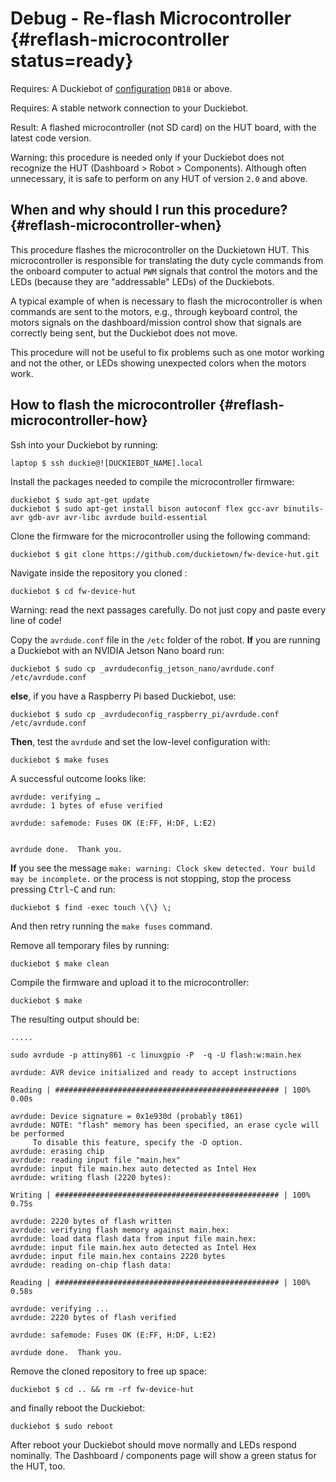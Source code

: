 # Debug - Re-flash Microcontroller {#reflash-microcontroller status=ready}

<div class='requirements' markdown="1">

Requires: A Duckiebot of [configuration](#duckiebot-configurations) `DB18` or above.

Requires: A stable network connection to your Duckiebot.

Result: A flashed microcontroller (not SD card) on the HUT board, with the latest code version.

</div>

Warning: this procedure is needed only if your Duckiebot does not recognize the HUT (Dashboard > Robot > Components). Although often unnecessary, it is safe to perform on any HUT of version `2.0` and above.   

## When and why should I run this procedure? {#reflash-microcontroller-when}

This procedure flashes the microcontroller on the Duckietown HUT. This microcontroller is responsible for translating the duty cycle commands from the onboard computer to actual `PWM` signals that control the motors and the LEDs (because they are "addressable" LEDs) of the Duckiebots.

A typical example of when is necessary to flash the microcontroller is when commands are sent to the motors, e.g., through keyboard control, the motors signals on the dashboard/mission control show that signals are correctly being sent, but the Duckiebot does not move.  

This procedure will not be useful to fix problems such as one motor working and not the other, or LEDs showing unexpected colors when the motors work.

## How to flash the microcontroller {#reflash-microcontroller-how}

Ssh into your Duckiebot by running:

    laptop $ ssh duckie@![DUCKIEBOT_NAME].local


Install the packages needed to compile the microcontroller firmware:

    duckiebot $ sudo apt-get update
    duckiebot $ sudo apt-get install bison autoconf flex gcc-avr binutils-avr gdb-avr avr-libc avrdude build-essential

Clone the firmware for the microcontroller using the following command:

    duckiebot $ git clone https://github.com/duckietown/fw-device-hut.git

Navigate inside the repository you cloned :

    duckiebot $ cd fw-device-hut

Warning: read the next passages carefully. Do not just copy and paste every line of code!

Copy the `avrdude.conf` file in the `/etc` folder of the robot. **If** you are running a Duckiebot with an NVIDIA Jetson Nano board run:

    duckiebot $ sudo cp _avrdudeconfig_jetson_nano/avrdude.conf /etc/avrdude.conf
    
**else**, if you have a Raspberry Pi based Duckiebot, use:

    duckiebot $ sudo cp _avrdudeconfig_raspberry_pi/avrdude.conf /etc/avrdude.conf
    
**Then**, test the `avrdude` and set the low-level configuration with:

    duckiebot $ make fuses

A successful outcome looks like:

    avrdude: verifying …
    avrdude: 1 bytes of efuse verified

    avrdude: safemode: Fuses OK (E:FF, H:DF, L:E2)


    avrdude done.  Thank you.

**If** you see the message `make: warning: Clock skew detected. Your build may be incomplete.` or the process is not stopping, stop the process pressing <kbd>Ctrl</kbd>-<kbd>C</kbd> and run:

    duckiebot $ find -exec touch \{\} \;

And then retry running the `make fuses` command.

Remove all temporary files by running:

    duckiebot $ make clean

Compile the firmware and upload it to the microcontroller:

    duckiebot $ make

The resulting output should be:

    .....

    sudo avrdude -p attiny861 -c linuxgpio -P  -q -U flash:w:main.hex

    avrdude: AVR device initialized and ready to accept instructions

    Reading | ################################################## | 100% 0.00s

    avrdude: Device signature = 0x1e930d (probably t861)
    avrdude: NOTE: "flash" memory has been specified, an erase cycle will be performed
         To disable this feature, specify the -D option.
    avrdude: erasing chip
    avrdude: reading input file "main.hex"
    avrdude: input file main.hex auto detected as Intel Hex
    avrdude: writing flash (2220 bytes):

    Writing | ################################################## | 100% 0.75s

    avrdude: 2220 bytes of flash written
    avrdude: verifying flash memory against main.hex:
    avrdude: load data flash data from input file main.hex:
    avrdude: input file main.hex auto detected as Intel Hex
    avrdude: input file main.hex contains 2220 bytes
    avrdude: reading on-chip flash data:

    Reading | ################################################## | 100% 0.58s

    avrdude: verifying ...
    avrdude: 2220 bytes of flash verified

    avrdude: safemode: Fuses OK (E:FF, H:DF, L:E2)

    avrdude done.  Thank you.

Remove the cloned repository to free up space:


    duckiebot $ cd .. && rm -rf fw-device-hut


and finally reboot the Duckiebot:

    duckiebot $ sudo reboot

After reboot your Duckiebot should move normally and LEDs respond nominally. The Dashboard / components page will show a green status for the HUT, too.
